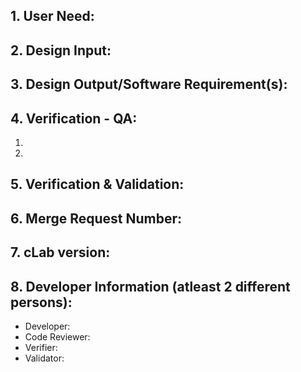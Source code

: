## 1. User Need:
<!-- example: User needs a download button to download analyzed image-->


## 2. Design Input:
<!-- example: The button should appear after the user has analyzed an iamge  -->


## 3. Design Output/Software Requirement(s):
<!-- example: Update Frontend react to include download button -->
<!-- example: Update API to accept download request from Frontend  -->
<!-- example: Update backend and database to process, save and return image to frontend -->
<!-- This is the acceptance criteria -->



## 4. Verification - QA:
<!-- Meets Software Requirements: Verification Question: Pass/Fail --> 
1.
2.

## 5. Verification & Validation:
<!-- Meets User Need Requirements: Validation Question: Pass/Fail --> 


## 6. Merge Request Number:
<!-- Developer to add merge request link --> 


## 7. cLab version:
<!-- The version of cLab where this feature will be deployed to --> 


## 8. Developer Information (atleast 2 different persons):

- Developer:
- Code Reviewer:
- Verifier:
- Validator:


